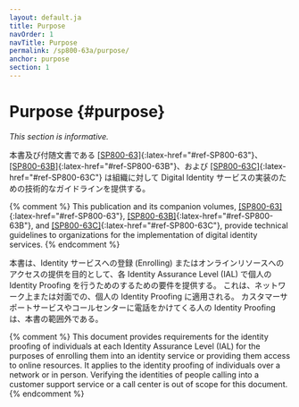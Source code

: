 ```yaml
---
layout: default.ja
title: Purpose
navOrder: 1
navTitle: Purpose
permalink: /sp800-63a/purpose/
anchor: purpose
section: 1
---
```


# Purpose {#purpose}

_This section is informative._

本書及び付随文書である [[SP800-63]](../_sp800-63/sec1_purpose.md#purpose){:latex-href="#ref-SP800-63"}、[[SP800-63B]](../_sp800-63b/sec1_purpose.md#purpose){:latex-href="#ref-SP800-63B"}、および [[SP800-63C]](../_sp800-63c/sec1_purpose.md#purpose){:latex-href="#ref-SP800-63C"} は組織に対して Digital Identity サービスの実装のための技術的なガイドラインを提供する。

{% comment %}
This publication and its companion volumes, [[SP800-63]](../_sp800-63/sec1_purpose.md#purpose){:latex-href="#ref-SP800-63"}, [[SP800-63B]](../_sp800-63b/sec1_purpose.md#purpose){:latex-href="#ref-SP800-63B"}, and [[SP800-63C]](../_sp800-63c/sec1_purpose.md#purpose){:latex-href="#ref-SP800-63C"}, provide technical guidelines to organizations for the implementation of digital identity services.
{% endcomment %}

本書は、Identity サービスへの登録 (Enrolling) またはオンラインリソースへのアクセスの提供を目的として、各 Identity Assurance Level (IAL) で個人の Identity Proofing を行うためのするための要件を提供する。 これは、ネットワーク上または対面での、個人の Identity Proofing に適用される。 カスタマーサポートサービスやコールセンターに電話をかけてくる人の Identity Proofing は、本書の範囲外である。


{% comment %}
This document provides requirements for the identity proofing of individuals at each Identity Assurance Level (IAL) for the purposes of enrolling them into an identity service or providing them access to online resources.  It applies to the identity proofing of individuals over a network or in person.  Verifying the identities of people calling into a customer support service or a call center is out of scope for this document.
{% endcomment %}

